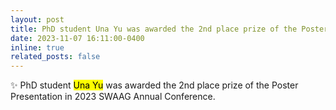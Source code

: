 ```yaml
---
layout: post
title: PhD student Una Yu was awarded the 2nd place prize of the Poster Presentation in 2023 SWAAG Annual Conference.
date: 2023-11-07 16:11:00-0400
inline: true
related_posts: false
---
```


:sparkles: PhD student <mark>Una Yu</mark> was awarded the 2nd place prize of the Poster Presentation in 2023 SWAAG Annual Conference.
